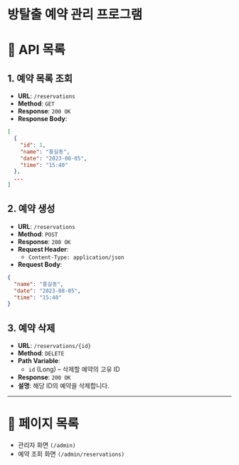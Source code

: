 # 방탈출 예약 관리 프로그램
# 📖 API 목록

## 1. 예약 목록 조회

- **URL**: `/reservations`
- **Method**: `GET`
- **Response**: `200 OK`
- **Response Body**:
```json
[
  {
    "id": 1,
    "name": "홍길동",
    "date": "2023-08-05",
    "time": "15:40"
  },
  ...
]
```

## 2. 예약 생성

- **URL**: `/reservations`
- **Method**: `POST`
- **Response**: `200 OK`
- **Request Header**:
    - `Content-Type: application/json`
- **Request Body**:
```json
{
  "name": "홍길동",
  "date": "2023-08-05",
  "time": "15:40"
}
```

## 3. 예약 삭제

- **URL**: `/reservations/{id}`
- **Method**: `DELETE`
- **Path Variable**:
    - `id` (Long) – 삭제할 예약의 고유 ID
- **Response**: `200 OK`
- **설명**: 해당 ID의 예약을 삭제합니다.

---


# 📄 페이지 목록
- 관리자 화면 ``(/admin)``
- 예약 조회 화면 ``(/admin/reservations)``
